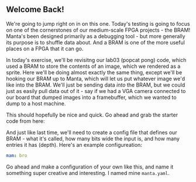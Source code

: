 ## Welcome Back!

We're going to jump right on in on this one. Today's testing is going to focus on one of the cornerstones of our medium-scale FPGA projects - the BRAM! Manta's been designed primarily as a debugging tool - but more generally its purpose is to shuffle data about. And a BRAM is one of the more useful places on a FPGA that it can go.

In today's exercise, we'll be revisitng our lab03 (popcat pong) code, which used a BRAM to store the contents of an image, which we rendered as a sprite. Here we'll be doing almost exactly the same thing, except we'll be hooking our BRAM up to Manta, which will let us put whatever image we'd like into the BRAM. We'll just be sending data _into_ the BRAM, but we could just as easily pull data out of it - say if we had a VGA camera connected to our board that dumped images into a framebuffer, which we wanted to dump to a host machine.

This should hopefully be nice and quick. Go ahead and grab the starter code from here:


And just like last time, we'll need to create a config file that defines our BRAM - what it's called, how many bits wide the input is, and how many entries it has (depth). Here's an example configureation:


```yaml
mam: bro
```

Go ahead and make a configuration of your own like this, and name it something super creative and interesting. I named mine `manta.yaml`.
